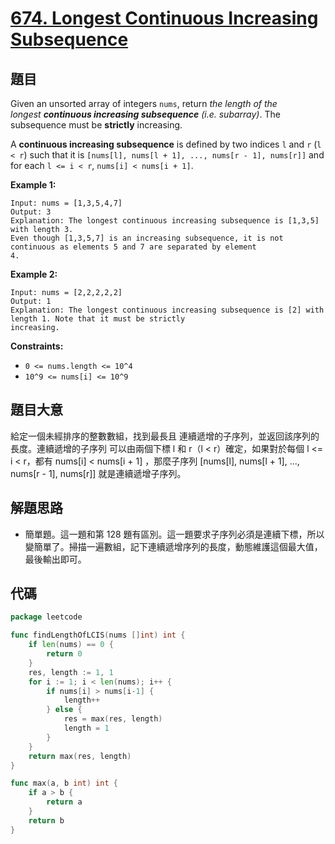# [674. Longest Continuous Increasing Subsequence](https://leetcode.com/problems/longest-continuous-increasing-subsequence/)


## 題目

Given an unsorted array of integers `nums`, return *the length of the longest **continuous increasing subsequence** (i.e. subarray)*. The subsequence must be **strictly** increasing.

A **continuous increasing subsequence** is defined by two indices `l` and `r` (`l < r`) such that it is `[nums[l], nums[l + 1], ..., nums[r - 1], nums[r]]` and for each `l <= i < r`, `nums[i] < nums[i + 1]`.

**Example 1:**

```
Input: nums = [1,3,5,4,7]
Output: 3
Explanation: The longest continuous increasing subsequence is [1,3,5] with length 3.
Even though [1,3,5,7] is an increasing subsequence, it is not continuous as elements 5 and 7 are separated by element
4.
```

**Example 2:**

```
Input: nums = [2,2,2,2,2]
Output: 1
Explanation: The longest continuous increasing subsequence is [2] with length 1. Note that it must be strictly
increasing.
```

**Constraints:**

- `0 <= nums.length <= 10^4`
- `10^9 <= nums[i] <= 10^9`

## 題目大意

給定一個未經排序的整數數組，找到最長且 連續遞增的子序列，並返回該序列的長度。連續遞增的子序列 可以由兩個下標 l 和 r（l < r）確定，如果對於每個 l <= i < r，都有 nums[i] < nums[i + 1] ，那麼子序列 [nums[l], nums[l + 1], ..., nums[r - 1], nums[r]] 就是連續遞增子序列。

## 解題思路

- 簡單題。這一題和第 128 題有區別。這一題要求子序列必須是連續下標，所以變簡單了。掃描一遍數組，記下連續遞增序列的長度，動態維護這個最大值，最後輸出即可。

## 代碼

```go
package leetcode

func findLengthOfLCIS(nums []int) int {
	if len(nums) == 0 {
		return 0
	}
	res, length := 1, 1
	for i := 1; i < len(nums); i++ {
		if nums[i] > nums[i-1] {
			length++
		} else {
			res = max(res, length)
			length = 1
		}
	}
	return max(res, length)
}

func max(a, b int) int {
	if a > b {
		return a
	}
	return b
}
```